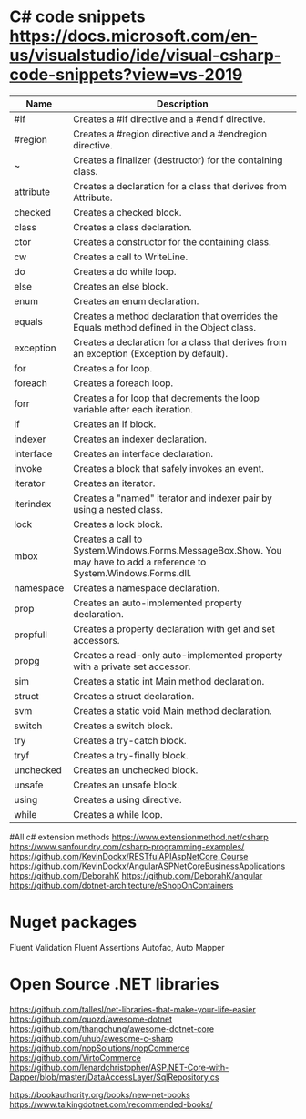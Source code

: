 # C# code snippets https://docs.microsoft.com/en-us/visualstudio/ide/visual-csharp-code-snippets?view=vs-2019

|Name		| Description|
| --------- |------------| 
#if			|	Creates a #if directive and a #endif directive.
#region		|	Creates a #region directive and a #endregion directive.
~			|	Creates a finalizer (destructor) for the containing class.
attribute	|   Creates a declaration for a class that derives from Attribute.
checked		|   Creates a checked block.
class		|	Creates a class declaration.
ctor		|	Creates a constructor for the containing class.
cw			|	Creates a call to WriteLine.
do			|	Creates a do while loop.
else		|	Creates an else block.
enum		|	Creates an enum declaration.
equals		|	Creates a method declaration that overrides the Equals method defined in the Object class.
exception	|	Creates a declaration for a class that derives from an exception (Exception by default).
for			|	Creates a for loop.
foreach		|	Creates a foreach loop.
forr		|	Creates a for loop that decrements the loop variable after each iteration.
if			|   Creates an if block.
indexer		|	Creates an indexer declaration.
interface	|   Creates an interface declaration.
invoke		|	Creates a block that safely invokes an event.
iterator	|	Creates an iterator.
iterindex	|	Creates a "named" iterator and indexer pair by using a nested class.
lock		|	Creates a lock block.
mbox		|	Creates a call to System.Windows.Forms.MessageBox.Show. You may have to add a reference to System.Windows.Forms.dll.
namespace	|	Creates a namespace declaration.
prop		|	Creates an auto-implemented property declaration.
propfull	|	Creates a property declaration with get and set accessors.
propg		|	Creates a read-only auto-implemented property with a private set accessor.
sim			|	Creates a static int Main method declaration.
struct		|	Creates a struct declaration.
svm			|	Creates a static void Main method declaration.
switch		|	Creates a switch block.
try			|	Creates a try-catch block.
tryf		|	Creates a try-finally block.
unchecked	|	Creates an unchecked block.
unsafe		|	Creates an unsafe block.
using		|	Creates a using directive.
while		|	Creates a while loop.

#All c# extension methods
https://www.extensionmethod.net/csharp
https://www.sanfoundry.com/csharp-programming-examples/
https://github.com/KevinDockx/RESTfulAPIAspNetCore_Course
https://github.com/KevinDockx/AngularASPNetCoreBusinessApplications
https://github.com/DeborahK
https://github.com/DeborahK/angular
https://github.com/dotnet-architecture/eShopOnContainers
# Nuget packages
Fluent Validation
Fluent Assertions
Autofac,
Auto Mapper 

# Open Source .NET libraries
https://github.com/tallesl/net-libraries-that-make-your-life-easier
https://github.com/quozd/awesome-dotnet
https://github.com/thangchung/awesome-dotnet-core
https://github.com/uhub/awesome-c-sharp
https://github.com/nopSolutions/nopCommerce
https://github.com/VirtoCommerce
https://github.com/lenardchristopher/ASP.NET-Core-with-Dapper/blob/master/DataAccessLayer/SqlRepository.cs


https://bookauthority.org/books/new-net-books
https://www.talkingdotnet.com/recommended-books/

